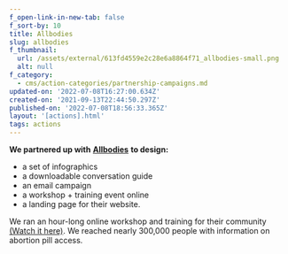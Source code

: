 ```yaml
---
f_open-link-in-new-tab: false
f_sort-by: 10
title: Allbodies
slug: allbodies
f_thumbnail:
  url: /assets/external/613fd4559e2c28e6a8864f71_allbodies-small.png
  alt: null
f_category:
  - cms/action-categories/partnership-campaigns.md
updated-on: '2022-07-08T16:27:00.634Z'
created-on: '2021-09-13T22:44:50.297Z'
published-on: '2022-07-08T18:56:33.365Z'
layout: '[actions].html'
tags: actions
---
```


**We partnered up with** [**Allbodies**](https://allbodies.com) **to design:**

*   a set of infographics
*   a downloadable conversation guide
*   an email campaign
*   a workshop + training event online
*   a landing page for their website.

We ran an hour-long online workshop and training for their community [(Watch it here)](#). We reached nearly 300,000 people with information on abortion pill access.
